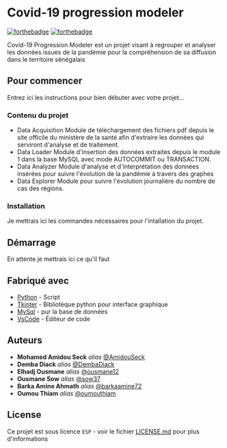 # Covid-19 progression modeler

[![forthebadge](http://forthebadge.com/images/badges/built-with-love.svg)](http://forthebadge.com)  [![forthebadge](http://forthebadge.com/images/badges/powered-by-electricity.svg)](http://forthebadge.com)

Covid-19 Progression Modeler est un projet visant à regrouper et analyser les données issues de la pandémie pour la compréhension de sa diffusion dans le territoire sénégalais

## Pour commencer

Entrez ici les instructions pour bien débuter avec votre projet...

### Contenu du projet


- Data Acquisition
  Module de téléchargement des fichiers pdf depuis le site officile du ministère de la santé afin d'extraire les données qui serviront d'analyse et de traitement.
- Data Loader
  Module d'insertion des données extraites depuis le module 1 dans la base MySQL avec mode AUTOCOMMIT ou TRANSACTION.
- Data Analyzer
Module d'analyse et d'interprétation des données insérées pour suivre l'évolution de la pandémie à travers des graphes
- Data Explorer
  Module pour suivre l'évolution journalière du nombre de cas des régions.

### Installation

Je mettrais ici les commandes nécessaires pour l'intallation du projet.

## Démarrage

En attente je mettrais ici ce qu'il faut

## Fabriqué avec

* [Python](https://www.python.org/) - Script
* [Tkinter](https://docs.python.org/3/library/tkinter.html) - Bibliotèque python pour interface graphique
* [MySql](https://www.mysql.com/fr/) - pur la base de données
* [VsCode](https://code.visualstudio.com/) - Éditeur de code


## Auteurs

* **Mohamed Amidou Seck** _alias_ [@AmidouSeck](https://github.com/AmidouSeck)
* **Demba Diack** _alias_ [@DembaDiack](https://github.com/DembaDiack)
* **Elhadj Ousmane** _alias_ [@ousmane12](https://github.com/ousmane12)
* **Ousmane Sow** _alias_ [@sow37](https://github.com/sow37)
* **Barka Amine Ahmath** _alias_ [@barkaamine72](https://github.com/barkaamine72)
* **Oumou Thiam** _alias_ [@oumouthiam](https://github.com/oumouthiam)

## License

Ce projet est sous licence ``ESP`` - voir le fichier [LICENSE.md](LICENSE.md) pour plus d'informations

